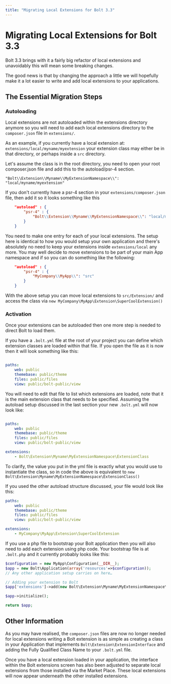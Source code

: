 ```yaml
---
title: "Migrating Local Extensions for Bolt 3.3"
---
```

Migrating Local Extensions for Bolt 3.3
===========================================

Bolt 3.3 brings with it a fairly big refactor of local extensions and
unavoidably this will mean some breaking changes.

The good news is that by changing the approach a little we will hopefully make
it a lot easier to write and add local extensions to your applications.

## The Essential Migration Steps

### Autoloading

Local extensions are not autoloaded within the extensions directory anymore so
you will need to add each local extensions directory to the `composer.json`
file in `extensions/`.

As an example, if you currently have a local extension at:
`extensions/local/myname/myextension` your extension class may either be in that
directory, or perhaps inside a `src` directory.

Let's assume the class is in the root directory, you need to open your root composer.json
file and add this to the autoload/psr-4 section.

    "Bolt\\Extension\\Myname\\MyExtensionNamespace\\": "local/myname/myextension"
    
If you don't currently have a psr-4 section in your `extensions/composer.json` file, then
add it so it looks something like this

```json
    "autoload" : {
        "psr-4" : {
            "Bolt\\Extension\\Myname\\MyExtensionNamespace\\": "local/myname/myextension"
        }
    }
```

You need to make one entry for each of your local extensions. The setup here is
identical to how you would setup your own application and there's absolutely no
need to keep your extensions inside `extensions/local` any more. You may well
decide to move extensions to be part of your main App namespace and if so you
can do something like the following: 

```json
    "autoload" : {
        "psr-4" : {
            "MyCompany\\MyApp\\": "src"
        }
    }
```

With the above setup you can move local extensions to `src/Extension/` and
access the class via `new MyCompany\MyApp\Extension\SuperCoolExtension()`

### Activation

Once your extensions can be autoloaded then one more step is needed to direct
Bolt to load them.

If you have a `.bolt.yml` file at the root of your project you can define which
extension classes are loaded within that file. If you open the file as it is now
then it will look something like this:

```yaml

paths:
    web: public
    themebase: public/theme
    files: public/files
    view: public/bolt-public/view
```

You will need to edit that file to list which extensions are loaded, note that
it is the main  extension class that needs to be specified. Assuming the
autoload setup discussed in the last section your new `.bolt.yml` will now look
like:

```yaml

paths:
    web: public
    themebase: public/theme
    files: public/files
    view: public/bolt-public/view

extensions:
    - Bolt\Extension\Myname\MyExtensionNamespace\ExtensionClass
```

To clarify, the value you put in the yml file is exactly what you would use to
instantiate the  class, so in code the above is equivalent to 
`new Bolt\Extension\Myname\MyExtensionNamespace\ExtensionClass()`

If you used the other autoload structure discussed, your file would look like
this:

```yaml
paths:
    web: public
    themebase: public/theme
    files: public/files
    view: public/bolt-public/view

extensions:
    - MyCompany\MyApp\Extension\SuperCoolExtension
```

If you use a php file to bootstrap your Bolt application then you will also need
to add each extension using php code. Your bootstrap file is at `.bolt.php` and
it currently probably looks like this:

```php
$configuration = new MyApp\Configuration(__DIR__);
$app = new Bolt\Application(array('resources'=>$configuration));
// Any other application setup carries on here…

// Adding your extension to Bolt
$app['extensions']->add(new Bolt\Extension\Myname\MyExtensionNamespace\ExtensionClass());

$app->initialize();

return $app;
```

## Other Information

As you may have realised, the `composer.json` files are now no longer needed for
local extensions writing a Bolt extension is as simple as creating a class in
your Application that implements  `Bolt\Extension\ExtensionInterface` and adding
the Fully Qualified Class Name to your `.bolt.yml` file.

Once you have a local extension loaded in your application, the interface within
the Bolt extensions screen has also been adjusted to separate local extensions
from those installed via the Market Place. These local extensions will now
appear underneath the other installed extensions.
